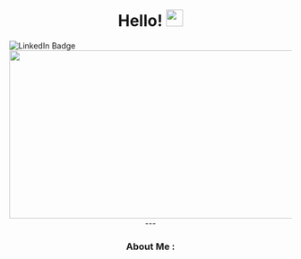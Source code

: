 
  <div id="header" align="center">
  <h1>
  Hello!
  <img src="https://media.giphy.com/media/hvRJCLFzcasrR4ia7z/giphy.gif" width="30px"/>
</h1>
 <div id="header" align="left">
<img src="https://img.shields.io/badge/LinkedIn-blue?style=for-the-badge&logo=linkedin&logoColor=white" alt="LinkedIn Badge"/>
  </div> 
  <div align="center">
  <img src="https://media2.giphy.com/media/24652QfeZzNIPzoH36/giphy.gif" width="800" height="300"/>
</div>
---

### About Me :
